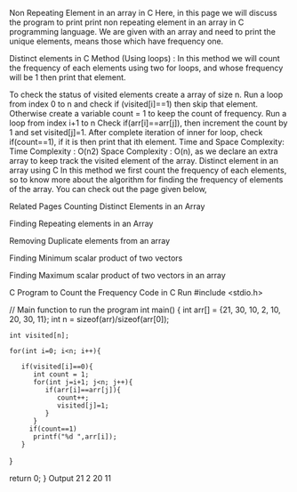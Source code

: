 Non Repeating Element in an array in C
Here, in this page we will discuss the program to print print non repeating element in an array in C programming language. We are given with an array and need to print the unique elements, means those which have frequency one.

Distinct elements in C
Method (Using loops) :
In this method we will count the frequency of each elements using two for loops, and whose frequency will be 1 then print that element.

To check the status of visited elements create a array of size n.
Run a loop from index 0 to n and check if (visited[i]==1) then skip that element.
Otherwise create a variable count = 1 to keep the count of frequency.
Run a loop from index i+1 to n
Check if(arr[i]==arr[j]), then increment the count by 1 and set visited[j]=1.
After complete iteration of inner for loop, check if(count==1), if it is then print that ith element.
Time and Space Complexity:
Time Complexity : O(n2)
Space Complexity : O(n), as we declare an extra array to keep track the visited element of the array.
Distinct element in an array using C
In this method we first count the frequency of each elements, so to know more about the algorithm for finding the frequency of elements of the array. You can check out the page given below,

Related Pages
Counting Distinct Elements in an Array

Finding  Repeating elements in an Array

Removing Duplicate elements from an array

Finding Minimum scalar product of two vectors

Finding Maximum scalar product of two vectors in an array 

C Program to Count the Frequency
Code in C
Run
#include <stdio.h>

// Main function to run the program
int main() 
{ 
    int arr[] = {21, 30, 10, 2, 10, 20, 30, 11}; 
    int n = sizeof(arr)/sizeof(arr[0]); 

    int visited[n];
 
    for(int i=0; i<n; i++){

       if(visited[i]==0){
          int count = 1;
          for(int j=i+1; j<n; j++){
             if(arr[i]==arr[j]){
                count++;
                visited[j]=1;
             }
          }
         if(count==1)
          printf("%d ",arr[i]);
       }
   }
   
   return 0; 
}
Output
21 2 20 11
